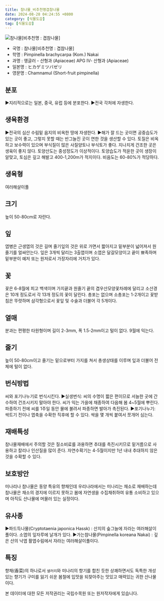 ```yaml
---
title: 참나물_비추천명겹참나물
date: 2024-08-28 04:24:55 +0800
category: [식물도감]
tag: [식물도감]
---
```




![참나물[비추천명 : 겹참나물]](/fileUpload/plants/basic/Umbelliferae/Pimpinella/8241/1_th2.JPG)
- 국명 : 참나물[비추천명 : 겹참나물]
- 학명 : Pimpinella brachycarpa (Kom.) Nakai
- 과명 : 앵글러 - 산형과 (Apiaceae) APG Ⅳ- 산형과 (Apiaceae)
- 일본명 : ヒカゲミツバゼリ
- 영문명 : Chamnamul (Short-fruit pimpinella)


## 분포
▶지리적으로는 일본, 중국, 유럽 등에 분포한다.▶전국 각처에 자생한다.
## 생육환경
▶전국의 심산 수림밑 음지의 비옥한 땅에 자생한다.▶해가 잘 드는 곳이면 공중습도가 있는 곳이 좋고, 그렇지 못할 때는 반그늘진 곳이 연한 것을 생산할 수 있다. 토질은 비옥하고 보수력이 있으며 부식질이 많은 사질양토나 부식토가 좋다. 지나치게 건조한 곳은 생육이 좋지 않다. 토양산도는 중성정도가 이상적이다. 토양습도가 적윤한 곳이 생장이 알맞고, 토심은 깊고 해발고 400-1,200m가 적지이다. 비음도는 60-80%가 적당하다.
## 생육형
여러해살이풀 
## 크기
높이 50-80cm로 자란다.
## 잎
엽병은 근생엽의 것은 길며 줄기잎의 것은 위로 가면서 짧아지고 밑부분이 넓어져서 원줄기를 얼싸안는다. 잎은 3개씩 달리는 3출엽이며 소엽은 달걀모양이고 끝이 뾰족하며 밑부분이 예저 또는 원저로서 가장자리에 거치가 있다.
## 꽃
꽃은 6-8월에 피고 백색이며 가지끝과 원줄기 끝의 겹우산모양꽃차례에 달리고 소산경은 10개 정도로서 각 13개 정도의 꽃이 달린다. 총포는 없으며 소총포는 1-2개이고 꽃받침은 뚜렷하며 삼각형으로서 꽃잎 및 수술과 더불어 각 5개이다.
## 열매
분과는 편평한 타원형이며 길이 2-3mm, 폭 1.5-2mm이고 털이 없다. 9월에 익는다. 
## 줄기
높이 50-80cm이고 줄기는 밑으로부터 가지를 쳐서 총생상태를 이루며 잎과 더불어 전체에 털이 없다.
## 번식방법
씨와 포기나누기로 번식시킨다.▶실생번식: 씨의 수명이 짧은 편이므로 서늘한 곳에 간수하여 건조시키지 말아야 한다. 씨가 익는 가을에 채종하여 다음해 봄 4~5월에 뿌린다. 파종하기 전에 씨를 1주일 동안 물에 불려서 파종하면 발아가 촉진된다.▶포기나누기: 싹트기 전이나 엽축을 수확한 직후에 할 수 있다. 싹을 몇 개씩 붙여서 쪼개어 심는다.
## 재배특성
참나물재배에서 주의할 것은 질소비료를 과용하면 추대를 촉진시키므로 밑거름으로 사용하고 칼리나 인산질을 많이 준다. 자연수확기는 4-5월이지만 1년 내내 추대하지 않은 것을 수확할 수 있다.
## 보호방안
미나리나 참나물은 동양 특유의 향채인데 우리나라에서는 미나리는 채소로 재배하는데 참나물은 채소의 경지에 이르지 못하고 봄에 자연생을 수집채취하여 유통 소비하고 있으며 아직도 산나물에 머물러 있는 실정이다.
## 유사종
▶파드득나물(Cryptotaenia japonica Hassk)  : 산지의 숲그늘에 자라는 여러해살이풀이다. 소엽의 잎자루에 날개가 있다.▶가는참나물(Pimpinella koreana Nakai)  : 깊은 산의 낙엽 활엽수림에서 자라는 여러해살이풀이다.
## 특징
향채(香菜)의 하나로서 `샐러리`와 미나리의 향기를 합친 듯한 상쾌하면서도 독특한 개성있는 향기가 구미를 잃기 쉬운 봄철에 입맛을 되찾아주는 맛있고 매력있는 귀한 산나물이다.






본 데이터에 대한 모든 저작권리는 국립수목원 또는 원저작자에게 있습니다.
